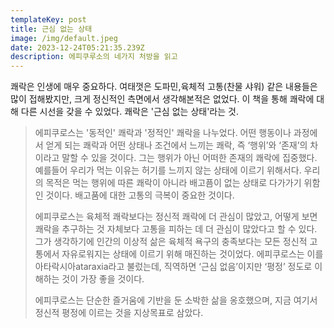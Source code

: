 ```yaml
---
templateKey: post
title: 근심 없는 상태
image: /img/default.jpeg
date: 2023-12-24T05:21:35.239Z
description: 에피쿠루소의 네가지 처방을 읽고
---
```

쾌락은 인생에 매우 중요하다. 여태껏은 도파민,육체적 고통(찬물 샤워) 같은 내용들은 많이 접해봤지만, 크게 정신적인 측면에서 생각해본적은 없었다. 이 책을 통해 쾌락에 대해 다른 시선을 갖을 수 있었다. 쾌락은 '근심 없는 상태'라는 것.

> 에피쿠로스는 '동적인' 쾌락과 '정적인' 쾌락을 나누었다. 어떤 행동이나 과정에서 얻게 되는 쾌락과 어떤 상태나 조건에서 느끼는 쾌락, 즉 ‘행위’와 ‘존재’의 차이라고 말할 수 있을 것이다. 그는 행위가 아닌 어떠한 존재의 쾌락에 집중했다. 예를들어 우리가 먹는 이유는 허기를 느끼지 않는 상태에 이르기 위해서다. 우리의 목적은 먹는 행위에 따른 쾌락이 아니라 배고픔이 없는 상태로 다가가기 위함인 것이다. 배고품에 대한 고통의 극복이 중요한 것이다.
>
> 에피쿠로스는 육체적 쾌락보다는 정신적 쾌락에 더 관심이 많았고, 어떻게 보면 쾌락을 추구하는 것 자체보다 고통을 피하는 데 더 관심이 많았다고 할 수 있다. 그가 생각하기에 인간의 이상적 삶은 육체적 욕구의 충족보다는 모든 정신적 고통에서 자유로워지는 상태에 이르기 위해 매진하는 것이었다. 에피쿠로스는 이를 아타락시아ataraxia라고 불렀는데, 직역하면 ‘근심 없음’이지만 ‘평정’ 정도로 이해하는 것이 가장 좋을 것이다.
>
> 에피쿠로스는 단순한 즐거움에 기반을 둔 소박한 삶을 옹호했으며, 지금 여기서 정신적 평정에 이르는 것을 지상목표로 삼았다.